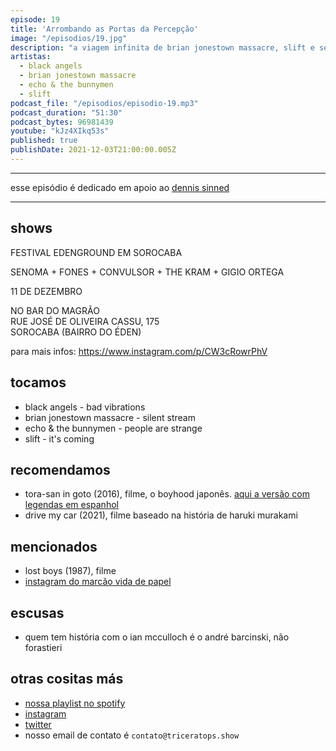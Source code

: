 ```yaml
---
episode: 19
title: 'Arrombando as Portas da Percepção'
image: "/episodios/19.jpg"
description: "a viagem infinita de brian jonestown massacre, slift e seu fuzz alienígena sem miséria, a psicodelia xamâmica da black angels e echo & the bunnymen e o grande clássico gótico juvenil dos anos 80"
artistas:
  - black angels
  - brian jonestown massacre
  - echo & the bunnymen
  - slift
podcast_file: "/episodios/episodio-19.mp3"
podcast_duration: "51:30"
podcast_bytes: 96981439
youtube: "kJz4XIkq53s"
published: true
publishDate: 2021-12-03T21:00:00.005Z
---
```

---

esse episódio é dedicado em apoio ao [dennis sinned](https://www.instagram.com/denniseocaodameianoite/)

---

## shows

FESTIVAL EDENGROUND EM SOROCABA

SENOMA + FONES + CONVULSOR + THE KRAM + GIGIO ORTEGA

11 DE DEZEMBRO

NO BAR DO MAGRÃO \
RUE JOSÉ DE OLIVEIRA CASSU, 175 \
SOROCABA (BAIRRO DO ÉDEN)

para mais infos: https://www.instagram.com/p/CW3cRowrPhV

## tocamos

* black angels - bad vibrations
* brian jonestown massacre - silent stream
* echo & the bunnymen - people are strange
* slift - it's coming

## recomendamos

* tora-san in goto (2016), filme, o boyhood japonês. [aqui a versão com legendas em espanhol](https://www.youtube.com/watch?v=rVfEELrl8CQ)
* drive my car (2021), filme baseado na história de haruki murakami

## mencionados

* lost boys (1987), filme
* [instagram do marcão vida de papel](https://www.instagram.com/marcosvidadepapel/)

## escusas

* quem tem história com o ian mcculloch é o andré barcinski, não forastieri

## otras cositas más

* [nossa playlist no spotify](https://open.spotify.com/playlist/0UiztKuga6LmTAxWTsUQdw?si=fb96026bc1994d90)
* [instagram](https://www.instagram.com/triceratops.show/)
* [twitter](https://twitter.com/TriceratopsShow/)
* nosso email de contato é `contato@triceratops.show`
